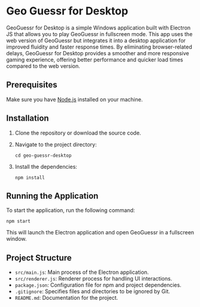 # Geo Guessr for Desktop

GeoGuessr for Desktop is a simple Windows application built with Electron JS that allows you to play GeoGuessr in fullscreen mode. This app uses the web version of GeoGuessr but integrates it into a desktop application for improved fluidity and faster response times. By eliminating browser-related delays, GeoGuessr for Desktop provides a smoother and more responsive gaming experience, offering better performance and quicker load times compared to the web version.



## Prerequisites

Make sure you have [Node.js](https://nodejs.org/) installed on your machine.

## Installation

1. Clone the repository or download the source code.
2. Navigate to the project directory:

   ```
   cd geo-guessr-desktop
   ```

3. Install the dependencies:

   ```
   npm install
   ```

## Running the Application

To start the application, run the following command:

```
npm start
```

This will launch the Electron application and open GeoGuessr in a fullscreen window.

## Project Structure

- `src/main.js`: Main process of the Electron application.
- `src/renderer.js`: Renderer process for handling UI interactions.
- `package.json`: Configuration file for npm and project dependencies.
- `.gitignore`: Specifies files and directories to be ignored by Git.
- `README.md`: Documentation for the project.
